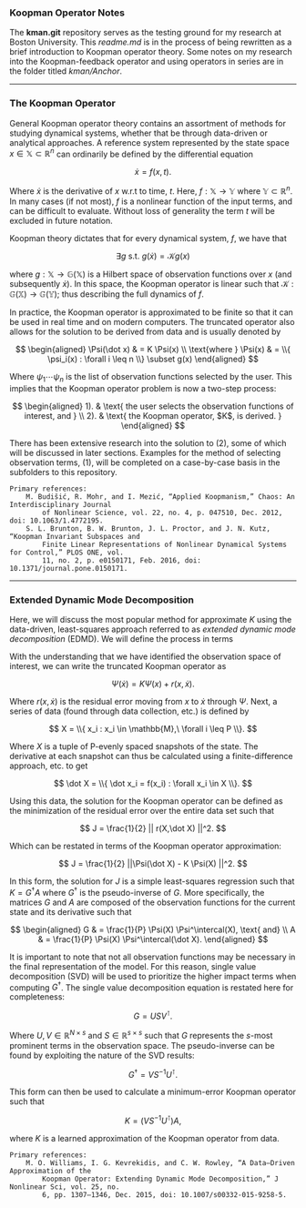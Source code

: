 ### **Koopman Operator Notes**

The **kman.git** repository serves as the testing ground for my research at Boston University. This *readme.md* is in the process of being rewritten as a brief introduction to Koopman operator theory. Some notes on my research into the Koopman-feedback operator and using operators in series are in the folder titled *kman/Anchor*.

___
### **The Koopman Operator**

General Koopman operator theory contains an assortment of methods for studying dynamical systems, whether that be through data-driven or analytical approaches. A reference system represented by the state space $x \in \mathbb{X} \subset \mathbb{R}^n$ can ordinarily be defined by the differential equation

$$
    \dot x = f(x,t).
$$

Where $\dot x$ is the derivative of $x$ w.r.t to time, $t$. Here, $f: \mathbb{X} \rightarrow \mathbb{Y}$ where $\mathbb{Y} \subset \mathbb{R}^n$. In many cases (if not most), $f$ is a nonlinear function of the input terms, and can be difficult to evaluate. Without loss of generality the term $t$ will be excluded in future notation.

Koopman theory dictates that for every dynamical system, $f$, we have that

$$
    \exists g \text{ s.t. } g(\dot x) = \mathcal{K} g(x)
$$

where $g : \mathbb{X} \rightarrow \mathbb{G}(\mathbb{X})$ is a Hilbert space of observation functions over $x$ (and subsequently $\dot x$). In this space, the Koopman operator is linear such that $\mathcal{K} : \mathbb{G}(\mathbb{X}) \rightarrow \mathbb{G}(\mathbb{Y})$; thus describing the full dynamics of $f$.

In practice, the Koopman operator is approximated to be finite so that it can be used in real time and on modern computers. The truncated operator also allows for the solution to be derived from data and is usually denoted by

$$
    \begin{aligned}
        \Psi(\dot x) & = K \Psi(x) \\
        \text{where } \Psi(x) & = \\{ \psi_i(x) : \forall i \leq n \\} \subset g(x)
    \end{aligned}
$$

Where $\psi_1 \cdots \psi_n$ is the list of observation functions selected by the user. This implies that the Koopman operator problem is now a two-step process:

$$
    \begin{aligned}
        1). & \text{ the user selects the observation functions of interest, and } \\
        2). & \text{ the Koopman operator, $K$, is derived. }
    \end{aligned}
$$

There has been extensive research into the solution to $(2)$, some of which will be discussed in later sections. Examples for the method of selecting observation terms, $(1)$, will be completed on a case-by-case basis in the subfolders to this repository.

    Primary references:
        M. Budišić, R. Mohr, and I. Mezić, “Applied Koopmanism,” Chaos: An Interdisciplinary Journal
            of Nonlinear Science, vol. 22, no. 4, p. 047510, Dec. 2012, doi: 10.1063/1.4772195.
        S. L. Brunton, B. W. Brunton, J. L. Proctor, and J. N. Kutz, “Koopman Invariant Subspaces and
            Finite Linear Representations of Nonlinear Dynamical Systems for Control,” PLOS ONE, vol.
            11, no. 2, p. e0150171, Feb. 2016, doi: 10.1371/journal.pone.0150171.

___

### **Extended Dynamic Mode Decomposition**

Here, we will discuss the most popular method for approximate $K$ using the data-driven, least-squares approach referred to as *extended dynamic mode decomposition* (EDMD). We will define the process in terms

With the understanding that we have identified the observation space of interest, we can write the truncated Koopman operator as

$$
    \Psi(\dot x) = K \Psi(x) + r(x,\dot x).
$$

Where $r(x,\dot x)$ is the residual error moving from $x$ to $\dot x$ through $\Psi$. Next, a series of data (found through data collection, etc.) is defined by

$$
    X = \\{ x_i : x_i \in \mathbb{M},\ \forall i \leq P \\}.
$$

Where $X$ is a tuple of P-evenly spaced snapshots of the state. The derivative at each snapshot can thus be calculated using a finite-difference approach, etc. to get

$$
    \dot X = \\{ \dot x_i = f(x_i) : \forall x_i \in X \\}.
$$

Using this data, the solution for the Koopman operator can be defined as the minimization of the residual error over the entire data set such that

$$
    J = \frac{1}{2} || r(X,\dot X) ||^2.
$$

Which can be restated in terms of the Koopman operator approximation:

$$
    J = \frac{1}{2} ||\Psi(\dot X) - K \Psi(X) ||^2.
$$

In this form, the solution for $J$ is a simple least-squares regression such that $K = G^\dagger A$ where $G^\dagger$ is the pseudo-inverse of $G$. More specifically, the matrices $G$ and $A$ are composed of the observation functions for the current state and its derivative such that

$$
    \begin{aligned}
        G & = \frac{1}{P} \Psi(X) \Psi^\intercal(X), \text{ and} \\
        A & = \frac{1}{P} \Psi(X) \Psi^\intercal(\dot X).
    \end{aligned}
$$

It is important to note that not all observation functions may be necessary in the final representation of the model. For this reason, single value decomposition (SVD) will be used to prioritize the higher impact terms when computing $G^\dagger$. The single value decomposition equation is restated here for completeness:

$$
    G = U S V^\intercal.
$$

Where $U, V \in \mathbb{R}^{N \times s}$ and $S \in \mathbb{R}^{s \times s}$ such that $G$ represents the $s$-most prominent terms in the observation space. The pseudo-inverse can be found by exploiting the nature of the SVD results:

$$
    G^\dagger = V S^{-1} U^\intercal.
$$

This form can then be used to calculate a minimum-error Koopman operator such that

$$
    K = \left( V S^{-1} U^\intercal \right) A,
$$

where $K$ is a learned approximation of the Koopman operator from data.

    Primary references:
        M. O. Williams, I. G. Kevrekidis, and C. W. Rowley, “A Data–Driven Approximation of the
            Koopman Operator: Extending Dynamic Mode Decomposition,” J Nonlinear Sci, vol. 25, no.
            6, pp. 1307–1346, Dec. 2015, doi: 10.1007/s00332-015-9258-5.
